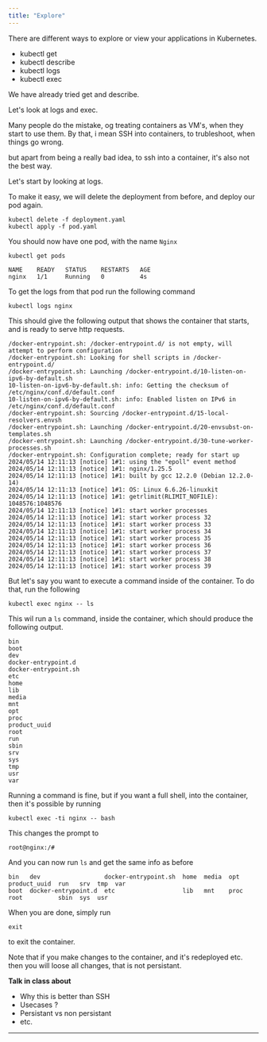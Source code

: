 ```yaml
---
title: "Explore"
---
```

There are different ways to explore or view your applications in Kubernetes.

- kubectl get
- kubectl describe
- kubectl logs
- kubectl exec

We have already tried get and describe.

Let's look at logs and exec.

Many people do the mistake, og treating containers as VM's, when they start to use them.
By that, i mean SSH into containers, to trubleshoot, when things go wrong.

but apart from being a really bad idea, to ssh into a container, it's also not the best way.

Let's start by looking at logs.

To make it easy, we will delete the deployment from before, and deploy our pod again.

```execute
kubectl delete -f deployment.yaml
kubectl apply -f pod.yaml
```

You should now have one pod, with the name `Nginx`
```execute
kubectl get pods
```
```
NAME    READY   STATUS    RESTARTS   AGE
nginx   1/1     Running   0          4s
```

To get the logs from that pod run the following command
```execute
kubectl logs nginx
```

This should give the following output that shows the container that starts, and is ready to serve http requests.
```
/docker-entrypoint.sh: /docker-entrypoint.d/ is not empty, will attempt to perform configuration
/docker-entrypoint.sh: Looking for shell scripts in /docker-entrypoint.d/
/docker-entrypoint.sh: Launching /docker-entrypoint.d/10-listen-on-ipv6-by-default.sh
10-listen-on-ipv6-by-default.sh: info: Getting the checksum of /etc/nginx/conf.d/default.conf
10-listen-on-ipv6-by-default.sh: info: Enabled listen on IPv6 in /etc/nginx/conf.d/default.conf
/docker-entrypoint.sh: Sourcing /docker-entrypoint.d/15-local-resolvers.envsh
/docker-entrypoint.sh: Launching /docker-entrypoint.d/20-envsubst-on-templates.sh
/docker-entrypoint.sh: Launching /docker-entrypoint.d/30-tune-worker-processes.sh
/docker-entrypoint.sh: Configuration complete; ready for start up
2024/05/14 12:11:13 [notice] 1#1: using the "epoll" event method
2024/05/14 12:11:13 [notice] 1#1: nginx/1.25.5
2024/05/14 12:11:13 [notice] 1#1: built by gcc 12.2.0 (Debian 12.2.0-14) 
2024/05/14 12:11:13 [notice] 1#1: OS: Linux 6.6.26-linuxkit
2024/05/14 12:11:13 [notice] 1#1: getrlimit(RLIMIT_NOFILE): 1048576:1048576
2024/05/14 12:11:13 [notice] 1#1: start worker processes
2024/05/14 12:11:13 [notice] 1#1: start worker process 32
2024/05/14 12:11:13 [notice] 1#1: start worker process 33
2024/05/14 12:11:13 [notice] 1#1: start worker process 34
2024/05/14 12:11:13 [notice] 1#1: start worker process 35
2024/05/14 12:11:13 [notice] 1#1: start worker process 36
2024/05/14 12:11:13 [notice] 1#1: start worker process 37
2024/05/14 12:11:13 [notice] 1#1: start worker process 38
2024/05/14 12:11:13 [notice] 1#1: start worker process 39
```

But let's say you want to execute a command inside of the container.
To do that, run the following

```execute
kubectl exec nginx -- ls
```

This wil run a `ls` command, inside the container, which should produce the following output.
```
bin
boot
dev
docker-entrypoint.d
docker-entrypoint.sh
etc
home
lib
media
mnt
opt
proc
product_uuid
root
run
sbin
srv
sys
tmp
usr
var
```

Running a command is fine, but if you want a full shell, into the container, then it's possible by running
```execute
kubectl exec -ti nginx -- bash
```
This changes the prompt to 
```
root@nginx:/#
```

And you can now run `ls` and get the same info as before
```
bin   dev                  docker-entrypoint.sh  home  media  opt   product_uuid  run   srv  tmp  var
boot  docker-entrypoint.d  etc                   lib   mnt    proc  root          sbin  sys  usr
```

When you are done, simply run 
```execute
exit
```
to exit the container.

Note that if you make changes to the container, and it's redeployed etc. then you will loose all changes, that is not persistant.

**Talk in class about**
- Why this is better than SSH
- Usecases ?
- Persistant vs non persistant
- etc.
---

